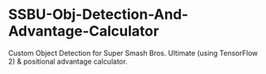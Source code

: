 # SSBU-Obj-Detection-And-Advantage-Calculator
Custom Object Detection for Super Smash Bros. Ultimate (using TensorFlow 2) &amp; positional advantage calculator.
